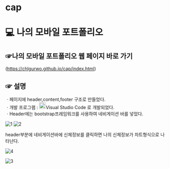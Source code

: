 # cap
# 💻 나의 모바일 포트폴리오

## ☞나의 모바일 포트폴리오 웹 페이지 바로 가기 
(https://chlgurwo.github.io/cap/index.html)

## ☞ 설명
ㆍ페이지에 header,content,footer 구조로 만들었다.<br>
ㆍ개발 프로그램 :  <a href="https://code.visualstudio.com/" title="Visual Studio Code"><img src="https://github.com/get-icon/geticon/raw/master/icons/visual-studio-code.svg" alt="Visual Studio Code" width="21px" height="21px"></a>Visual Studio Code 로 개발되었다. <br>
ㆍHeader에는 bootstrap프레임워크를 사용하여 네비게이션 바를 넣었다. <br>

![1](https://user-images.githubusercontent.com/101083779/197352745-61ea88e3-b40c-495d-a506-cd2176b44589.png)
![2](https://user-images.githubusercontent.com/101083779/197352748-d7f2c46f-a231-4923-9ddb-9dcced9f6354.png)


header부분에 네비게이션바에 신체정보를 클릭하면 나의 신체정보가 차트형식으로 나타난다.


![4](https://user-images.githubusercontent.com/101083779/197352996-9d0038b0-05ac-46c1-b87f-b795a7284c23.png)

![3](https://user-images.githubusercontent.com/101083779/197352944-40cb8d3c-eb4d-4ad6-9691-3dd440efd90b.png)



